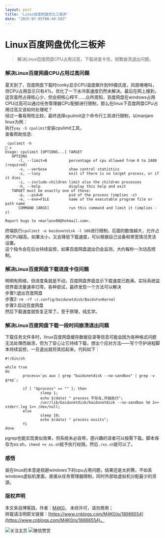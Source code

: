 ```yaml
---
layout: post
title: 'Linux百度网盘优化三板斧'
date: "2025-07-05T00:40:58Z"
---
```

Linux百度网盘优化三板斧
==============

> 解决Linux百度网盘CPU占用过高，下载进度卡住，频繁崩溃退出问题。

### 解决Linux百度网盘CPU占用过高问题

夏天到了，百度网盘下载时conky显示CPU温度飙升到99摄氏度，风扇嗷嗷叫，但CPU占用显示只有4%。优化了一下水冷泵速度仍然未解决。最后在网上搜到，这货虽然占得核心少，但会把核心榨干……众所周知，百度网盘在windows占用CPU过高可以通过任务管理器CPU配额进行限制，那么在linux下百度网盘CPU占用过高又该如何处理呢？  
经过一番易用性比较，最终选择cpulimit这个命令行工具进行限制，以manjaro linux为例：  
执行`yay -S cpulimit`安装cpulimit工具，  
查看帮助信息:

     cpulimit -h                                                                                                            ✔ 
    Usage: cpulimit [OPTIONS...] TARGET
       OPTIONS
          -l, --limit=N          percentage of cpu allowed from 0 to 2400 (required)
          -v, --verbose          show control statistics
          -z, --lazy             exit if there is no target process, or if it dies
          -i, --include-children limit also the children processes
          -h, --help             display this help and exit
       TARGET must be exactly one of these:
          -p, --pid=N            pid of the process (implies -z)
          -e, --exe=FILE         name of the executable program file or path name
          COMMAND [ARGS]         run this command and limit it (implies -z)
    
    Report bugs to <marlonx80@hotmail.com>.
    

终端执行`cpulimit -e baidunetdisk -l 100`进行限制，后面的数值越大，允许占用CPU越高。如果太小，又会降低下载速度，可以根据自己设备和带宽情况灵活设置。  
这个指令会在后台持续监控，如果百度网盘退出仍会监测，大约每秒一次动态控制。

### 解决Linux百度网盘下载进度卡住问题

明明有网络，但进度条就是不动，百度网盘界面显示下载速度已跑满，实际系统监控界面流量速率归零。各种尝试，最终发现一个方法可以解决  
步骤1:退出百度网盘  
步骤2: `rm -rf ~/.config/baidunetdisk/BaiduYunKernel`  
步骤3:启动百度网盘  
然后下载速度就恢复正常了。至于原理，纯玄学。

### 解决Linux百度网盘下载一段时间崩溃退出问题

下载任务文件多时，linux百度网盘缓存数据目录等信息可能会因为各种格式问题无法处理而崩溃，但为了安心让它持续下载，想出个应对方法——写个守护进程脚本持续监控，一旦退出就将其拉起来。代码如下：

    #!/bin/sh
    
    while true
    do
            process=`ps aux | grep "baidunetdisk --no-sandbox" | grep -v grep`;
    
            if [ "$process" == "" ]; then
                    sleep 1;
                    echo $(date) " process 不存在,开始执行";
                    /usr/lib/baidunetdisk/baidunetdisk --no-sandbox %U 2>> stderr.log 1>> /dev/null;
            else
                    sleep 10;
                    echo $(date) " process exsits";
            fi
    done
    
    

pgrep也能实现类似效果，但系统未必自带，感兴趣的读者可以按需下载。脚本保存为xx.sh，`chmod +x xx.sh`赋予执行权限。然后`./xx.sh`就可以了。

### 感悟

装在linux的本意是规避windows下的cpu占用问题，结果还是太折腾，不如丢windows虚拟机里面，直接从任务管理器限制，同时外部给虚拟机分配最少的资源。

### 版权声明

本文来自博客园，作者：[M4K0](https://www.cnblogs.com/M4K0/)。 未经许可，请勿商用；  
转载请注明原文链接：[https://www.cnblogs.com/M4K0/p/18966554](https://www.cnblogs.com/M4K0/p/18966554)。  

![关注主页](https://images.cnblogs.com/cnblogs_com/M4K0/1511941/o_230907051257_qr.png) ![微信赞赏](https://images.cnblogs.com/cnblogs_com/M4K0/1511941/o_230907053021_mm_reward_qrcode_16940621746333.png)